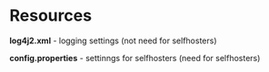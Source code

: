 # Resources

**log4j2.xml** - logging settings (not need for selfhosters)

**config.properties** - settinngs for selfhosters (need for selfhosters)
